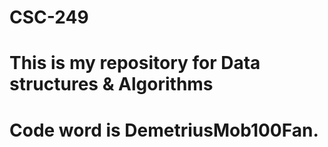 # CSC-249 
# This is my repository for Data structures & Algorithms
# Code word is DemetriusMob100Fan.
